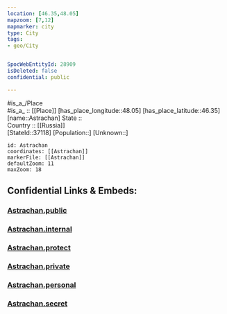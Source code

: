 ```yaml
---
location: [46.35,48.05] 
mapzoom: [7,12] 
mapmarker: city 
type: City
tags:
- geo/City


SpocWebEntityId: 28909
isDeleted: false
confidential: public

---
```

#is_a_/Place  
#is_a_ :: [[Place]] 
[has_place_longitude::48.05] 
[has_place_latitude::46.35] 
[name::Astrachan] 
State ::  
Country :: [[Russia]]  
[StateId::37118] 
[Population::] 
[Unknown::] 


```leaflet
id: Astrachan
coordinates: [[Astrachan]] 
markerFile: [[Astrachan]] 
defaultZoom: 11 
maxZoom: 18
```


## Confidential Links & Embeds: 

### [Astrachan.public](/_public/\Earth\Continent\Europe\Europe~East\Russia\Russia~South\Astrakhan_Oblast\CityAstrachan.public.md) 

### [Astrachan.internal](/_internal/\Earth\Continent\Europe\Europe~East\Russia\Russia~South\Astrakhan_Oblast\CityAstrachan.internal.md) 

### [Astrachan.protect](/_protect/\Earth\Continent\Europe\Europe~East\Russia\Russia~South\Astrakhan_Oblast\CityAstrachan.protect.md) 

### [Astrachan.private](/_private/\Earth\Continent\Europe\Europe~East\Russia\Russia~South\Astrakhan_Oblast\CityAstrachan.private.md) 

### [Astrachan.personal](/_personal/\Earth\Continent\Europe\Europe~East\Russia\Russia~South\Astrakhan_Oblast\CityAstrachan.personal.md) 

### [Astrachan.secret](/_secret/\Earth\Continent\Europe\Europe~East\Russia\Russia~South\Astrakhan_Oblast\CityAstrachan.secret.md)

